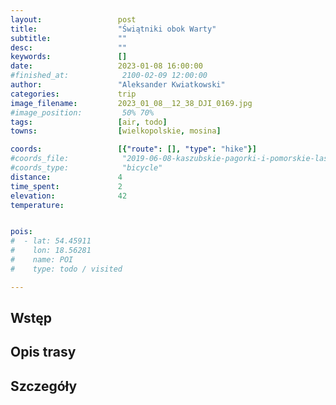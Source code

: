 ```yaml
---
layout:                 post
title:                  "Świątniki obok Warty"
subtitle:               ""
desc:                   ""
keywords:               []
date:                   2023-01-08 16:00:00
#finished_at:            2100-02-09 12:00:00
author:                 "Aleksander Kwiatkowski"
categories:             trip
image_filename:         2023_01_08__12_38_DJI_0169.jpg
#image_position:         50% 70%
tags:                   [air, todo]
towns:                  [wielkopolskie, mosina]

coords:                 [{"route": [], "type": "hike"}]
#coords_file:            "2019-06-08-kaszubskie-pagorki-i-pomorskie-lasy.json"
#coords_type:            "bicycle"
distance:               4
time_spent:             2
elevation:              42
temperature:            


pois:
#  - lat: 54.45911
#    lon: 18.56281
#    name: POI
#    type: todo / visited

---
```



## Wstęp

## Opis trasy

## Szczegóły
